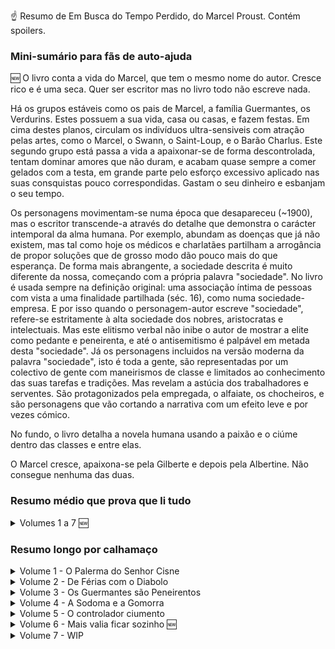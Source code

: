 ☝️ Resumo de Em Busca do Tempo Perdido, do Marcel Proust. Contém spoilers. 

### Mini-sumário para fãs de auto-ajuda

🆕 O livro conta a vida do Marcel, que tem o mesmo nome do autor. Cresce rico e é uma seca. Quer ser escritor mas no livro todo não escreve nada. 

Há os grupos estáveis como os pais de Marcel, a família Guermantes, os Verdurins. Estes possuem a sua vida, casa ou casas, e fazem festas. Em cima destes planos, circulam os indivíduos ultra-sensiveis com atração pelas artes, como o Marcel, o Swann, o Saint-Loup, e o Barão Charlus. Este segundo grupo está passa a vida a apaixonar-se de forma descontrolada, tentam dominar amores que não duram, e acabam quase sempre a comer gelados com a testa, em grande parte pelo esforço excessivo aplicado nas suas consquistas pouco correspondidas. Gastam o seu dinheiro e esbanjam o seu tempo. 

Os personagens movimentam-se numa época que desapareceu (~1900), mas o escritor transcende-a através do detalhe que demonstra o carácter intemporal da alma humana. Por exemplo, abundam as doenças que já não existem, mas tal como hoje os médicos e charlatães partilham a arrogância de propor soluções que de grosso modo dão pouco mais do que esperança. De forma mais abrangente, a sociedade descrita é muito diferente da nossa, começando com a própria palavra "sociedade". No livro é usada sempre na definição original: uma associação íntima de pessoas com vista a uma finalidade partilhada (séc. 16), como numa sociedade-empresa. E por isso quando o personagem-autor escreve "sociedade", refere-se estritamente à alta sociedade dos nobres, aristocratas e intelectuais. Mas este elitismo verbal não inibe o autor de mostrar a elite como pedante e peneirenta, e até o antisemitismo é palpável em metada desta "sociedade". Já os personagens incluidos na versão moderna da palavra "sociedade", isto é toda a gente, são representadas por um colectivo de gente com maneirismos de classe e limitados ao conhecimento das suas tarefas e tradições. Mas revelam a astúcia dos trabalhadores e serventes. São protagonizados pela empregada, o alfaiate, os chocheiros, e são personagens que vão cortando a narrativa com um efeito leve e por vezes cómico.

No fundo, o livro detalha a novela humana usando a paixão e o ciúme dentro das classes e entre elas. 

O Marcel cresce, apaixona-se pela Gilberte e depois pela Albertine. Não consegue nenhuma das duas.

### Resumo médio que prova que li tudo

<details markdown=1><Summary>Volumes 1 a 7 🆕</Summary>
  
* No primeiro volume, o Marcel conta-nos que nasceu numa família de bem, naturalmente conservadora, no final do século 19. É um menino da mamã, está rodeado de velhos todos os dias, e há uma empregada teimosa que diz umas coisas com piada, a Françoise. E claro, o Marcel quer ser escritor. Há um conhecido da família, o Swann, que é um tipo super artístico mas que não faz puto, e que está casado com uma fulana que nunca aparece em lado nenhum porque ele tem vergonha dela. Esta Odette é rasca, mas ele gosta dela porque andou anos atrás dela até conseguir e quanto mais ela o ignorava mais ele a queria. Conheceu-a nos serões dos Verdurins, onde são habituais o médico Cottard e o académico Brichot. O Marcel apaixona-se por uma catraia, a Gilberte. No final do livro descobre que ela é, afinal, filha do Swann, e logo da Odette. A miúda segue a receita da mãe e põe-no na friend zone, e não lhe dá nem um beijo.
* No segundo volume, o Marcel está feito um jovem e um grande tono. As pessoas têm montes de criados, uns têm eletricidade em casa, e outros têm telefone. É amigo da Gilberte Swann, mas gosta mais da mãe dela e das suas roupas de casa de seda. Conhece vários cotas, como o escritor Bergotte e o diplomata Norpois, que é colega de trabalho do pai. O Marcel tem saúde fraca e vai de férias com a Avó para Balbec, junto ao mar. Lá em Balbec reúne-se com o amigo Bloch, judeu e maluco, cujo pai diz que a mulher do Swann, Odette, tinha sido prostituta. No Hotel, uma velha leva com um diabolo na cabeça [o brinquedo]. O Marcel conhece o pintor Elstir, que o apresenta à grupeta de miúdas populares nesta vila junto ao mar. Albertine é pobre, Andrée é rica. A Albertine diz-lhe que gosta dele, mas quando o Marcel tenta dar-lhe um beijo ela afasta-o. Ele fica sem beijo.
* No terceiro volume, a família do Marcel muda-se para Paris. Está obcecado pela madame De Guermantes, a vizinha influente que não lhe liga puto. Visita o amigo e militar Robert Saint-Loup, que é sobrinho dela, para ver se a introduz. Este está apaixonado por Rachel, que parece que é prostituta, uma Odette 2.0. O caso de espionagem do capitão Dreyfus rebenta na França, e opõe os que defendem um julgamento limpo e a inocência do militar, e os militaristas que não querem a honra do Exército atacada, para além de não gostarem de ele ser judeu. A avó do Marcel morre. O Marcel conhece mais um Guermantes, o Baron de Charlus, que inventa qualquer coisa para se ofender, para de seguida o levar a casa e lhe passar a mão na cara, como quem quer alguma coisa. O Marcel recebe um convite para uma exclusiva festa da Princesse de Guermantes, e enquanto processa a festa aparece o maluco do Swann que anuncia que está a morrer.
* No livro quatro, o Marcel descobre que de facto o Baron de Charlus queria mais qualquer coisa, pois está enrolado com o alfaiate do prédio do Marcel, o Jupien. Vai à mega festa do ano, onde começa a notar mais nos homosexuais da sociedade. O Swann aparece por lá, está com mau aspecto mas ainda não morreu. Aliás, a vida social dos Swanns está mais forte do que nunca, porque a Odette é a musa do escritor Bergotte e este está na moda. O Marcel volta a Balbec de férias, e enrola-se com a pobrinha Albertine. Começa a entrar em paranóia de ciúmes, e acha que ela está enrolada com outras moças e moços. Então sobe a parada e juntos dão passeios e vão às festas dos Verdurins, às vezes de comboio, às vezes de carro. O Barão de Charlus arranja um amante e perde-se de ciúmes por ele também, o violinista Morel. O Marcel quer estar por cima e não depender emocionalmente da Albertine, tenta agir relaxadamente mas mete o pé na poça e acaba ainda mais ciumento, e diz à mãe que quer casar com ela.
* No quinto livro, o Marcel consegue que a Albertine vá viver para sua casa em Paris. Controla-a, para ela estar sempre com ele, e ela não oferece grande resistência. Gasta muito dinheiro, o que chateia a mãe e a empregada. Ele próprio deixa-se capturar nesta mania, não vai a lado nenhum com medo de a Albertine ir ter com alguém. Entretanto o Barão de Charlus continua no seu rodopio, mantendo o alfaiate Jupien mas agora apostando tudo no favorito, o violinista Morel. A convivência entre o Marcel e a Albertine vai-lhe dando alguns detalhes da vida da Albertine, detalhes meio palermas do tipo "he said she said" mas que provam que ela de facto se relacionou bastante com umas lésbicas. O Marcel alista a Andreé para lhe contar o que a Albertine faz, mas rápido começa a suspeitar que se calhar elas andam é enroladas as duas. Numa festa dos Verdurins estes ficam com ciúmes do destaque do Charlus e põe o Morel contra ele. O Marcel está entediado, porque não consegue controlar a Albertine totalmente, nem por outro lado ela parece contente, pelo contrário ela própria parece estar a apanhar uma seca. Propõe que se separem e arrepende-se. Num dia acorda, e ela bazou.
* 🆕 No sexto volume, o Marcel tenta que a Albertine volte para casa, mas não lhe quer pedir diretamente. A relação anda estranha, por causa do ciúme dele e a suspeita de ela ser lésbica. Tenta convencê-la que vai casar-se com a amiga Andrée a ver se a Albertine reage. Também pede ao amigo Saint-Loup que convença a tia dela que tem de se casar com o Marcel. Os planos parecem falhar. Enquanto agoniza, recebe notícias que a Albertine morreu numa queda de um cavalo. Recebe também duas cartas desta escritas antes do acidente. Na primeira ela diz-lhe que espera ele que seja muito feliz com a Andrée. Na segunda diz o contrário, que quer é casar com ele. O Marcel sofre imenso, e fica paranóico a tentar descobrir se ela gostava dele ou era lésbica. A amiga dela Andrée desmente, depois confirma parcialmente, depois confirma tudo. O Marcel desconfia, e conclui que provavelmente a Albertine gostava de mulheres mas também gostava muito dele. Vai para Veneza, onde um mal entendido o faz crer que a Albertine não morreu. Volta para Paris. A Gilberte casa com o seu grande amigo Saint-Loup, que já não liga nada à sua amizade. Este liga ainda menos à mulher, pois anda enrolado com o Morel, o ex namorado do seu próprio tio o Barão Charlus. Uma confusão. A Gilberte é multi-milionária, fruto de heranças. O Saint-Loup compra a sogra Odette com prendas, que assim mantém mulher dele calma. A Gilberte consola-se a conversar com o Marcel. Num passeio, confessa-lhe que tinha gostado dele, e que não percebia porque ele não lhe ligava nada. "Falha de comunicação" é a pior desculpa nas empresas de 2024 e nas relações de 1900.
 
</details>

### Resumo longo por calhamaço

<details markdown=1><summary>Volume 1 - O Palerma do Senhor Cisne</summary>

Nota: Nas traduções este livro chama-se "Do Lado de Swann" (PT), ou "Swann's Way" (EN).

Então o narrador é o Marcel, um miúdo que partilha o nome com o autor do livro. O Marcel começa este épico a contar o seu trauma de criança em que era filho único e passava a vida rodeado de velhos, com os pais conservadores, a tia maluca e a empregada. E conta ao longo destas páginas a história dos tempos que passou na casa de férias da família em Combray, França. Aí, o o puto Marcel alonga-se a descrever a vila e as casas e os campos, e o sol, e o vento, e o mar, bem como os vários convidados que eram a norma às refeições, e claro as próprias refeições. Estas longas descrições mostram que a vida era uma seca antes da internet e dos inter-rails, tanto para os personagens adultos, as crianças, e os leitores deste romance do início do séc. XX.

O complexo de Édipo sobressai desde o início, e mostra que a personagem principal, o narrador, Marcel, é um tipo meio apalermado como todas as pessoas sensíveis, e que tem uma dependência irracional da sua mãe. Parece que nasceu em 2020, mas ao contrário das dependências modernas, a mãe não lhe liga puto. Esta vê o filho pela lente das regras de educação clássica, com horas e maneiras de falar e companhias, e pobre do miúdo que só queria um beijo de boa noite. Aliás o Marcel não podia ser outra coisa senão um esquisitóide, nascido numa família assim, filho único, e rodeado de velhos pretensiosos e que notoriamente tinham muito pouco trabalho nas mãos.

O menino tinha tanta sensibilidade e poder de observação, que queria ser escritor. E por isso, grande parte do livro é uma charopada de igrejas, riachos, jardins, comboios, ruas de Paris, coches, cavalos e empregados e casas e cortinas e roupas e chapéus e comidas.

Em cima deste passeio sobre a França de 1900, e depois de uma longa introdução, o livro foca-se num Charles Swann, que durante uns tempos frequentou os almoços e jantares da família. Ele ia sozinho aos eventos, nunca levava a mulher. O livro embala então numa história retrospectiva de mais de duzentas páginas sobre a vida do tal Swann, começando quando ele já era um adulto. Também era um tipo sensível como o narrador, e estava a par do que era moderno e moda na altura, intelectualmente e com as suas roupas. Este Swann também não fazia puto, procrastinava em cima de umas coisas de artes, e conhecia toda a gente, até príncipes. Ora o senhor Swann tinha tido uma relação platónica com uma Odette, que também aparecia em eventos sociais comuns, uma fulana banal. Ela gostava imenso do status do Swann, e ao longo da história ele vai-se afeiçoando a ela mas nunca se faz ao bife, simultaneamente cavalheiro e altivo, e só às vezes tenta dar-lhe uns apertões no vestido, tipo puto de 16 anos. Ela deixa, e ele fica ali a bater na mesma tecla, com declarações e joguinhos pirosos, mas ela rapidamente se farta desta brincadeira ridícula, e começa a ignora-lo. É neste momento que o coração do Swann se estatela, e passamos imensas páginas a ver que quanto mais ela o ignora, mais ele gosta dela. Aliás, ele gosta e *gasta*, porque se percebe que lhe banca muita coisa. Então, à medida que vai perdendo a cabeça vamos percebendo que alguns amigos dele o vão tentando chamar à razão. Dizem-lhe que ela é isto e aquilo, que é vista na companhia de outros gajos, e ele vai constatando que sim, que ela tem outras relações de amizade, e que ela gosta imenso da atenção dos homens e que agora já não é a dele que procura, mas ele não liga a isso, aliás fica até mais picado. Isto perdura no tempo, e mesmo com ela a envelhecer, a encoirar, ele não perde interesse.

Vai atrás dela e faz uma coisa que funciona super bem que é pressioná-la (NOT). Pede-lhe coisas, insulta-a, vai atrás dela.

Até que chega ao ponto do clímax em que alguém lhe manda uma carta anónima a insinuar que ela já dormiu com não sei quantos e até uma ou outra mulher.

Isto reduz a imagem da pureza dela, mas não aniquila o encanto. O Swann, ainda enfeitiçado, confronta-a e ela lá diz sim, sim, já fiz isso tudo, “umas duas ou três vezes”, uma admissão da estatística sobre números pequenos que deve ser frase mais bem escolhida no livro. E lá se vai a paixão tremenda, e ele passa a racionalizar muito a Odette. Mas perdura uma atração por ela, até porque ele é um tipo pragmático e essas coisas da reputação e tal são meio vagas. Pois, porque ele é de uma classe média endinheirada, fruto de investimentos de família, coisa que não lhes dá direito ao respeito máximo do pai e avô do Marcel (o narrador), pai aliás que também deixa claro que a família Swann é judia.

Depois do arquétipo do gajo que leva uma tampa de uma miúda, o narrador Marcel lá volta à sua própria vida de miúdo, pois ele ao crescer também se tinha apaixonado por uma miúda nos Campos Elísios em Paris, com quem brincava, a Gilberte. Ele conta como foi caindo de beicinho. Felizmente esta relação é mais rápida em número de páginas.

Mas depois há uma surpresa no livro, …, esta miúda é filha do tal Swann! Tcha-nan!! E o miúdo lá fica embasbacado, afinal o Swann é que é, até porque é o pai desta brasa. Umas curtas páginas mais adiante, nova surpresa (NOT), a mãe da miúda é a Odette, aquela que o senhor Swann andava atrás, aquela que tinha a má vida e que ignorava o Swann, mas que agora está transformada na senhora Swann.

Afinal parece que o burro Swann lá se decidiu, e ignorou toda a história dela, e a Odette lá quebrou e o deixou de o afastar, e casaram-se e têm uma filha.

O puto Marcel vai tentando estabelecer contato emocional com a Gilberte, e tentar de alguma forma tornar Swann num tópico de conversa, mas nem a miúda nem os seus próprios pais parecem muito interessados na sua paixoneta. Por um lado, os seus pais não querem muito saber do Swann, que apesar de ser um tipo interessante e bem conectado não é de uma casta perfeita imune a mexericos, ainda para mais tendo casado com a tal Odette, esta sem nenhuma casta. Já a miúda aplica a mesma estratégia ao narrador que a sua mãe Odette aplicou ao seu pai, ou seja caga de alto nele, tornando claro que qualquer festinha com os outros amigos é tão boa ou melhor que brincar com ele.

O livro acaba com o narrador frustrado, sem direito sequer a um apalpão, coisa que até o Swann teve direito enquanto a sua amada Odette se passeava com outros. #Sad.
  
</details>

<details markdown=1><summary>Volume 2 - De Férias com o Diabolo</summary>

Nota: O nome correto das traduções é "À sombra das raparigas em flor" (PT), ou "In the Shadow of Young Girls in Flower" (EN) ou "Within a Budding Grove" (EN).

O segundo volume começa na sequência do primeiro, e conhecemos o Marcel a amadurecer como um jovem, sem nunca deixar de ser um tono monumental. (Este é o resumo, podem saltar para o próximo livro.)

Não se percebe bem a idade dele, mas sabemos que o Marcel é amigo da Gilberte, e passa imenso tempo em casa dela, que é a casa dos Swann. Numa dessas festas conhece Bergotte, um escritor super conhecido e que ele passa a idolatrar. A sua família acha que o contato com pessoas artísticas o vai ajudar a ser um bom escritor. O Marcel desconfia, acha o Bergotte um génio mas lá em casa dos Swanns só dá conversa, e ele não parece estar a evoluir a escrita. Mais, a miúda Gilberte ora se aproxima, ora se afasta, e o puto começa a fartar-se. Vira a atenção para a mãe dela e as suas roupas de casa de seda, e dá-lhe flores e ignora a filha.

Um colega do trabalho do pai do Marcel, o Norpois, diz aos pais do Marcel que o Bergotte não é grande escritor, mas por outro lado diz-lhe que o Marcel até escreve qualquer coisa.

As pessoas têm sobretudo criados. Há uns personagens que já meteram eletricidade em casa, e outras têm telefone. O Marcel tem saúde fraca.

Num verão o jovem vai para Balbec com a avó, junto ao mar. Na viagem, o Marcel convence a avó a pagar-lhe álcool e ele apanha uma farda descomunal no comboio.

Lá em Balbec, reúne-se com o amigo Bloch, judeu e maluco, cujo pai diz que conheceu a mulher do Swann em primeira mão como prostituta.

O Marcel conhece também um pintor reputado, Elstir. O Elstir é obcecado pela mulher, que parece ao Marcel bastante normal. O Elstir apresenta-o à grupeta de miúdas populares nesta vila junto ao mar. Albertine é pobre, Andrée é rica, e há outras. A Albertine diz-lhe que gosta dele, mas quando o Marcel tenta dar-lhe um beijo ela afasta-o. Ele fica na boa, e acaba meio apaixonado pelo grupo todo.

Mesmo antes do fim, uma velha leva com um diabolo na cabeça [1]. Fim do segundo livro.

[1]. Sim, tive de repetir a passagem do livro umas 3x. Um diabolo? Fui à net e confirmei que o “diabolo” mencionado no livro é o mesmo brinquedo que esteve na moda durante os anos 90, só que agora sei que já era popular em 1900.

</details>

<details markdown=1><summary>Volume 3 - Os Guermantes são Peneirentos</summary>

Nota: O nome real do livro é "O caminho de Guermantes" (PT), ou "The Guermantes Way" (EN).

No terceiro volume a a família do Marcel muda-se para Paris. Agora moram num prédio. O Marcel nota que os criados copiam as expressões e os protestos que os criados dos vizinhos dirigem aos patrões.

São vizinhos dos influentes Guermantes. O Marcel anda meio obcecado pela madame de Guermantes, a vizinha que não lhe liga puto. O jovem decide visitar um amigo que vive encostado ao quartel do serviço militar, o Robert Saint-Loup, que é sobrinho dela, para lhe pedir uma introdução sob uma desculpa esfarrapada, e depois uma um bocado melhor. O amigo Robert está por sua vez caído por uma fulana de reputação duvidosa, Rachel, uma Odette 2.0 que o maltrata enquanto ele anda atrás dela a dar-lhe jóias caríssimas de 30 mil francos. Aliás, esta Rachel é a mesma que o louco Bloch tinha apresentado ao Marcel numa dessas casas da especialidade, e que cobrava nada, por tudo.

O caso Dreyfus rebenta na França, e divide o país e várias famílias, e o Marcel mais ou menos incompatibiliza-se com o pai.

Nota bibliográfica: o caso Dreyfus aconteceu entre 1894 e 1906, quando o capitão de 35 anos Dreyfus foi acusado e julgado culpado de traição e passar segredos à Alemanha. A familia combateu a acusação, e descobriu-se que o caso tinha sido martelado, com provas forjadas, e falta de procedimentos legais. No meio disto, descobre-se um verdadeiro culpado, mas o exército ignora esses dados e forja um segundo julgamento para ilibar o verdadeiro autor, que acaba por fugir para Inglaterra, onde mais tarde assume a sua culpa. O caso opôs os Dreyfusards, e os anti-Dreyfusards. Os primeiros eram republicanos, para quem a defesa da justiça era elementar. Os segundos eram militaristas, nacionalistas, ou seja não queriam que a honra do Estado fosse atacada, e tinham diferentes graus de anti-semitismo. Porque Dreyfus era judeu. O caso dividiu a França. Foi neste caso que surgiu o famoso artigo “J’Accuse!”. Foi também na sequência das divisões que o caso causou que o termo “intelectual” se popularizou em França e Inglaterra, sendo usado para designar (negativamente) os homens letrados, que ao início suportavam todos o Dreyfus.

A avó do Marcel fica doente. Três médicos diferentes tentam curas avançadas, como dar-lhe leite. E ela morre.

Os Guermantes do livro são afinal duas sub-famílias, com distinções nos seus títulos, soberba, arte, relações e dinheiro. As distinções parecem importantes para eles, e para o autor que lhes dedica umas 200 páginas, mas passam rápido. O que interessa é que o Marcel é convidado para um evento onde a madame Guermantes está a dizer coisas venenosas sobre metade da França e um décimo da aristocracia europeia. Pouco depois, o Baron de Charlus, que também é Guermantes (!) acusa o Marcel de deitar veneno sobre ele. Faz uma cena, diz que o odeia e tal, mas depois vai levá-lo a casa e passa-lhe a mão na cara e fica a forte impressão que o velho queria mais qualquer coisa.

No fim, o Marcel recebe um convite para uma festa da Princesse de Guermantes, e enquanto vai perguntar se o convite é verdadeiro à madame Guermantes e ao marido, aparece o maluco do Swann que anuncia que vai morrer em breve. O casal ignora o Marcel e a doença fatal do Swann: só faltam 10 minutos para irem a um evento, e têm mesmo de ir.
  
</details>

<details markdown=1><summary>Volume 4 - A Sodoma e a Gomorra</summary>

Nota: O nome real do livro é esse mesmo, "Sodoma e Gomorra" (PT), ou "Sodom and Gomorrah" (EN).

O quarto livro começa com o Marcel no pátio do prédio. Lá, apanha o alfaiate Jupien e o Barão Charlus enrolados, primeiro num canto do pátio, e depois na loja do primeiro.

Vai à festa da Princesse de Guermantes que suportamente tem uma fonte incrível no jardim. Na festa começa a notar nos vários os homossexuais, que na época se chamavam “invertidos”, e a comentar sobre a sua vida, coisa que perdura por todo o livro.

O Swann é escoltado da festa pelo Prince de Guermantes, e toda a gente fica chocada. O Swann depois explica ao Marcel que saiu da festa por ser um Dreyfusard, mas (surpresa) que não é por o Prince ser contra isso. Pelo contrário, ele confessara-lhe que um general lhe disse que o processo de condenação de Dreyfus estava cheio de ilegalidades, o que converta o general e depois o próprio Prince, mas que às vezes tinha de manter as aparências.

A casa de Guermantes perde algum valor social, e a dos Swann ganha. Metade é porque a Odette agora é a musa do escritor Bergotte, que volta a estar na moda, e metade é porque a filha Gilberte herda de um tio do Swann muitos milhões de francos.

A aristocracia vai sendo penetrada a pouco e pouco pela classe média e burguesia, sob a forma de visitas técnicas de médicos e artistas, ou de casamentos com industriais.

Marcel volta para Balbec. Pensa bastante na avó, mas passa dos dias no jogo do gato e do rato com a Albertine, a amiga pobre do grupo que tinha conhecido na primeira visita à pequena vila no mar. Ela deixa claro que tem outros planos. O Marcel inventa que afinal gosta é da amiga rica dela, a Andrée. A Albertine entende e fica super feliz por eles e portanto atira-se ao Marcel e começam a andar enrolados.

No hotel, a interação entre duas jovens e entre uma moça e a Albertine fazem-no suspeitar que ela é lésbica, ou pelo menos bissexual.

O Marcel aluga um carro para dar passeios com a moça. Descobrem que num automóvel as distâncias parecem mais curtas, e podem visitar duas ou três vilas numa tarde. A mãe e a empregada Françoise ficam chocados com o dinheiro que ele gasta com a Albertine.

Passa um avião, coisa raríssima no início do século, e ele emociona-se.

O velho do Barão de Charlus anda metido com um violinista de origens humildes, o Morel. Tenta controlá-lo como pode, incluindo inventar um duelo no qual tem de participar para salvar a honra do Morel, para que este se sinta obrigado a ficar com ele. Funciona.

O casal Marcel e Albertine assumem-se como primos e integram o grupo exclusivo que participa nos eventos obrigatórios de férias dos Verdurins, onde estão engrandecidos o médico Cottard e o académico Brichot, e o Barão Charlus e agora Morel, estes que também acham que são um casal secreto.

O Marcel começa a fartar-se da Albertine, a vida está uma seca, e dá uma boa notícia à mãe quando lhe diz que vai cancelar a relação.

Diz à Albertine que tem outros planos, que está a estupidificar, e inventa que quer mudar de ares e ouvir música de um tal Vinteuil. A Gilberte compreende, e diz-lhe até que o pode ajudar, porque conhece a filha do compositor. Aí o Marcel fica em pânico, porque sabe que a filha do compositor é lésbica, e explode o ciúme por esta inclinação da Albertine. Inventa que tinha um noivado que quebrou e que só a amizade colorida da Albertine o mantém, e pede-lhe que vá com ele para Paris.

A mãe acorda estremunhada e ele diz-lhe quer casar com a Albertine.

Frases fixes
- _O verdadeiro prazer é aquele pelo qual se abandonam os outros prazeres._
- _A doença é o médico que mais escutamos. Fazemos promessas a gentilezas e conhecimento. À dor, obedecemos._
- _Certas pessoas com inclinação para a obesidade não comem praticamente nada e passam os dias a fazer exercício, sem deixarem de engordar visivelmente._

</details>

<details markdown=1><summary>Volume 5 - O controlador ciumento </summary>

Nota: O nome real deste volume é mesmo "The Prisoner" (EN) ou "The Captive" (EN) ou "A prisioneira" (PT).

Apesar de o Marcel ter dito à mãe que queria casar com a Albertine, não leva essa avante. Mas arranja maneira de a Albertine ter de se mudar para casa dele em Paris, para ficarem amigos e tudo o mais. Vivem em quartos separados mas acabam sempre nos marmelos à noite. A mãe do Marcel desaprova, mas não diz nada. A empregada Françoise desaprova muito vocalmente.

Percebe-se de raspão que o Marcel e os seus amigos todos já tem mais de 20 anos.

No pátio do prédio, o Baron de Charlus continua a visitar o alfaiate Jupien e o violinista Morel, e ajuda a vida destes com dinheiro e favores, e manda também umas rasteiras a cada um para que não saiam do seu controlo. O Barão gosta mais do Morel, porque toca muito bem. Mas é doido, como se vê pela atração que tem pela ideia de engravidar uma mulher e fugir, só pela piada.

A Albertine é visitada pela amiga Andreé no seu quarto. Quando se cruzam, Marcel pergunta à Andreé se a sua amiga se porta bem, se ela não se mete com outras. A Andreé diz “claro que não”, ou seja, fica claro que elas as duas às vezes dormem juntas. Pelo menos, o Marcel suspeita disso. 

O Marcel vai conseguindo o controlo que quer sendo generoso e atencioso, e ao mesmo tempo inferniza os planos da moça de uma forma ligeira mas tinhosa. Ora vai acompanha-la a sítios onde ela queria ir sozinha, ora sugere um plano melhor, ou outra coisa qualquer. Ele de qualquer forma também continua a ter umas amigas, mas se alguém delas tem ciúmes dele, não lho demonstra. 

O Swann morreu. 
 O Marcel quer muito ir a Veneza, fala disso várias vezes. Mas nunca não vai, fica atracado à Albertine com medo que alguém desperte nela o demónio lascivo que ele cada vez mais supõe que habita nela. Como vivem juntos, as suas conversas casuais e com as pessoas ao seu redor vão-lhe dando para colecionar partes da história dela. Quantos mais factos ele tem, mais contradições encontra em coisas provavelmente irrelevantes, mas vai ficando mais obcecado, como um tarado.

Ao longo do livro atribui muitas vezes a doença neurastenia aos seus personagens.

Nota: A julgar pelo inglês, pronuncia-se neurasténia. É uma semi-doença que saiu do vocabulário médico moderno e que servia para explicar a fraqueza que vem de um sistema nervoso cansado, uma exaustão física e psicológica que traz irritabilidade de humor depressivo. (Parece bastante atual por acaso). Faz lembrar a apoplexia que o Eça de Queiroz usa nos Maias para descrever 50% das mortes, doença que englobava as mortes repentinas que vão do AVC ao enfarte.

Vão a um concerto em casa dos Verdurins, onde o Morel toca. A banda de músicos era uma sonata do Vinteuil que dura uns bons 30 minutos de descrições. Lá, a madame Vinteuil fica chateada que o Charlus é o centro das atenções, ao introduzir o Morel e a arte e tudo o mais, e verte um veneno hábil aos ouvidos do Morel para o pôr contra o Barão de Charlus. Este estava no quarto ao lado, e quando entra nota que algo está errado e sente que é ele. Sem saber de onde veio a afronta, vai-se embora. Nunca mais volta a essas festas. 

Dez minutos depois, os Verdurins são super generosos com outra pessoa. Isto deixa o puto Marcel confuso. Afinal as pessoas fazem bem e mal.

Vão ao mercado ao ar livre no Trocadéro. No 5º livro o enredo é mais sobre as personagens, e mesmo assim o enredo não evolui muito, é super lento, mas há menos descrições de lugares e coisas. 

O Marcel não diz aos amigos que a miúda está lá a viver, continua um creep. Continua a descobrir por conversas com os amigos velhos que ela ora esteve aqui ora ali, e ele reconstrói que no fundo a Albertine gostava era de tudo. Tendo nascido pobre, habituou-se a ser convidada em casa dos ricos, a não dizer que não e a não expressar grandes vontades. Esta forma calma permite-lhe dizer que sim quando alguém a puxa, enquanto os amigos Marcel e Andrée se desdobram para estar com ela. Nota-se que ela tem gostos, e vai aprendendo do Marcel e outros história, arquitetura, moda, e que aprecia isso no Marcel e restantes. 

O Marcel começa a aperceber-se que está a abdicar de muito, e não está assim tão feliz, que isto tudo pode não valer a pena. Até porque a Albertine não parece feliz, o que o deixa ainda mais ansioso. Fala com ela, diz que devem separar-se e ficar amigos. Ela lamenta, mas diz OK. Este OK é suficiente para o fazer voltar atrás, e no dia seguinte quer de novo separar-se, e volta atrás de novo.

O Marcel compra-lhe um vestido longo do alfaiate-modista Fortuny. Não consegui perceber se veste como Chanel ou como Dolce & Gabbana. 

Um dia acorda de manhã e a empregada diz-lhe que a Albertine se foi embora.


Frases
- O sono é divino, mas de maneira nenhuma estável. O menor choque torna-o volátil. O sono é amigo do hábito, é mantido noite após noite no seu lugar pelo hábito, mais constante que si próprio, protegido de qualquer distúrbio possível. Mas se for perturbado, se não for subjugado, derrete como um vapor. É como a juventude e o amor, que nunca mais se recuperam.
- Saltando de uma suposição para outra, o Barão nunca chegou à verdade, que era que o ataque não tinha vindo do Morel. Ele podia ter descoberto isso perguntando-lhe numa conversa de minutos, mas ele sentiu que isso iria magoar a sua dignidade, e seria contra o interesse do seu amor. Tinha sido insultado, estava à espera de uma explicação. Invariavelmente, existe nestes assuntos uma ideia que pode clarificar um mal entendido, mas que está associada a outra ideia que por qualquer razão nos previne de ter essa conversa. 
- Se o seu desejo ou bolso estiver envolvido, até a pessoa mais estúpida pode nessa situação emergir da nulidade da sua vida estúpida e adaptar-se ao funcionamento da máquina mais complexa.


</details>

<details markdown=1><summary>Volume 6 - Mais valia ficar sozinho 🆕</summary>

Nota: O nome real deste volume é "The Fugitive" (EN).

Depois de o Marcel a controlar durante imenso tempo, a Albertine sai de casa dele em Paris e deixa-lhe uma carta onde diz que quer que fiquem amigos, e que está a sofrer com a separação, e por isso fugiu. O Marcel sabe que a relação ia dar mal, e sabe também que os prazeres que a Albertine lhe dá são piores do que ele consegue arranjar com muitas outras. 

Como a relação está frouxa e ela fugiu, o Marcel decide de novo que tem é de casar com ela, como o Swann fez com a Odette. Mas em vez de lhe dizer isso, retoma a troca de cartas com ela. Diz-lhe que não quer que ela volte, que pensa casar com a amiga Andrée, sempre com o desejo que a Albertine fique com ciúme e queira voltar e queira casar com ele.

Ela não cai no truque, ou não percebe. Numa última tentativa, o creep do Marcel manda o amigo Saint-Loup ir a casa da tia dela, a Madame Bontemps, para que esta convença a Albertine a voltar, mas a missão falha. A Albertine diz-lhe que basta que o Marcel peça, que ela volta. 

Enquanto ele agoniza sobre os prós e contras, recebe 3 novidades.

A primeira é um relato da madame Bontemps que diz que a Albertine caiu do cavalo e morreu. 

Fica em choque.

As outras são da Albertine, que devem ter sido escritas mesmo antes do acidente. Uma que diz que ela ficaria contente se o Marcel ficasse com a amiga Andrée. A última diz que afinal está desesperada para voltar, que gosta é dele, e pergunta se pode voltar!

A-há! Ganhou! Mas a miúda está morta, por isso afinal perdeu.

O Marcel fica mais perseguido ainda. Será que ela tinha gostado mesmo dele? Será que ela era lésbica? Essas, parece, eram as grandes perguntas da vida em 1900.

Para resolver as dúvidas, primeiro contrata um funcionário do hotel de Balbec, Aimé, para ir descobrir se ela tinha de facto andado pela terriola com outras. Primeiro diz que não sabe, que não ouviu muito, só uns zunzuns, mas depois escreve-lhe a dizer que sim, que a Albertine não só se enrolava com umas amigas nos banhos, como também aliciava outras, até mais jovens. Isto convence o Marcel. Mas depois desconvence-se. E se o funcionário Aimé lhe disso isto para valer o dinheiro? E de qualquer forma ela podia gostar de se enrolar com umas miúdas e gostar dele ao mesmo tempo. 

Então fala com a Andrée. Ela não está super perturbada com a melhor amiga ter morrido. Já passou. Quando o Marcel tenta confirmar a homossexualidade entre as duas, a Andrée confirma com grande naturalidade que ela sim já tinha feito isso montes de vezes, mas nunca com a amiga! Finalmente o Marcel pode descansar. 

Mas não, um stalker nunca fica satisfeito. A sua cabeça anda à roda deste problema.

O tempo vai passando e ele vai olhando para a Albertine de forma mais pacífica. Tanto faz o que ela era ou não. Tinham boas conversas e ela era meiga e ainda se divertiam, bem bom. Fica mais em paz, só que também começa a entrar em misticismos e obscurantismo, há uma breve comunicação com o além onde até a avó dele aparece com o queixo partido (!?).

A Odette entretanto é uma viúva moderadamente rica, e depois da morte do Swann casa com o Forcheville, um aristocrata falido que supostamente lhe dará algum status. Um tio do Swann também morre e a Gilberte, filha do Swann e da Odette, herda uma fortuna incalculável. Faz parte da alta sociedade, e é recebida pelos Guermantes.

O Marcel finalmente publica alguma coisa, um artigo no Le Figaro.

A Andrée visita-o e confessa afinal que todas as suspeitas eram verdadeiras, sim elas estavam de facto enroladas. Mais, a Albertine também gostava do Marcel e se calhar tinha medo dele e provavelmente queria casar com ele. Diz-lhe também que a Albertine andava a entreter outro tipo para talvez casar com ele, como plano para o caso de o Marcel não querer avançar. Afinal as justificações para as aproximações e distanciamentos eram simples. As pessoas são lixadas. 

O pintor Elstir, de Balbec, torna-se cobiçado e famoso. Uma das pinturas dele mostra jovens a brincarem perto da água, empurrando-se. O autor pensa se seriam a Albertine e as amigas a aliciarem-se?

O Marcel vai finalmente passear para Veneza, o único sonho constante na sua vida toda. Vai com a mãe. 

Nessa viagem recebe no hotel a mensagem transmitida de um telegrama de Albertine, super mal traduzido porque no Hotel não percebem nada. Afinal está viva!? Mas o Marcel não liga muito, seria mau ela estar viva, já não tem grandes sentimentos. 

O livro abusa da palavra “azure”. Nada é azul, "blue" ou "bleu". Para o Marcel, tudo é azure.

Quando regressa a Paris, o Marcel ouve dizer que o amigo Saint-Loup vai casar com a filha do Swann, a Gilberte, que agora é milionária. Faz sentido, os aristocratas estão todos falidos.

O Marcel volta a ser amigo da Gilberte de novo. Visita-a, e falam, sem grande fricção porque já não há vestígio de amor. O Saint-Loup não liga puto ao antigo amigo Marcel, de quem gostava imenso. Só quer que ele faça companhia à sua mulher. Apesar de casado com a Gilberte, o Saint-Loup arranja amantes, e isso destabiliza o casamento. Só que apesar de andar sempre rodeado de mulheres, em vez de ter uma amante, ele é amante do Morel, o violinista que é o ex do seu tio o Barão Charlus. 

O Marcel apercebe-se que as notícias que tinha recebido em Veneza afinal eram da Gilberte e não da Albertine, que está morta claro. Isto não causa qualquer espécie de sentimento.

A Gilberte é em geral uma fonas, mas nada que não se resolva. O Saint-Loup oferece prendas à sogra Odette com o dinheiro da mulher, pois a sogra agora já não tem muito dinheiro, e perdeu o segundo marido também. Como troca, a sogrinha defende o Saint-Loup quando ele vai de férias com o "amigo", e diz à filha que seja generosa e tranquila com o marido, e assim o dinheiro circula. O Saint-Loup também mantém o tio Charlus às escondidas.

Chegado ao final do 6º livro, percebe-se que o Marcel era frágil. Provavelmente também hibernava como os animais, pois quase só existe a primavera e o verão. Os seis primeiros volumes têm pouca chuva, neve, e inverno. A luz, os passeios, as viagens, o sol, os banhos de mar e as tiranias e falhanços do amor são o que o fizeram crescer. 

O Saint-Loup deixa a mulher mais uma vez sozinha para ir ter com o namorado. Enquanto dão um passeio, a Gilberte confessa ao Marcel que tinha gostado dele mas que ele não lhe tinha ligado puto. 
</details>

<details markdown=1><summary>Volume 7 - WIP</summary>
</details>
